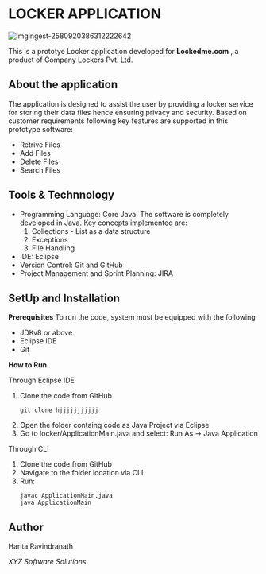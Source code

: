 # LOCKER APPLICATION 

![imgingest-2580920386312222642](https://user-images.githubusercontent.com/61909695/94593598-ef723c80-02a6-11eb-9a58-3273012e5bd1.png)

This is a prototye Locker application developed for **Lockedme.com** , a product of Company Lockers Pvt. Ltd. 

## About the application
The application is designed to assist the user by providing a locker service for storing their data files hence ensuring privacy and security. 
Based on customer requirements following key features are supported in this prototype software:
  - Retrive Files
  - Add Files
  - Delete Files
  - Search Files

## Tools & Technnology
- Programming Language: Core Java.
  The software is completely developed in Java. Key concepts implemented are:
    1. Collections - List as a data structure
    2. Exceptions
    3. File Handling    
 - IDE: Eclipse
 - Version Control: Git and GitHub
 - Project Management and Sprint Planning: JIRA
 
 ## SetUp and Installation
 **Prerequisites**
 To run the code, system must be equipped with the following
 - JDKv8 or above
 - Eclipse IDE
 - Git

**How to Run**

Through Eclipse IDE
1. Clone the code from GitHub
    ````
    git clone hjjjjjjjjjjj
    ````
2. Open the folder containg code as Java Project via Eclipse
3. Go to locker/ApplicationMain.java and select: 
     Run As -> Java Application

Through CLI
1. Clone the code from GitHub
2. Navigate to the folder location via CLI
3. Run:
      ```
      javac ApplicationMain.java
      java ApplicationMain
      ```
     
## Author
Harita Ravindranath

*XYZ Software Solutions*
